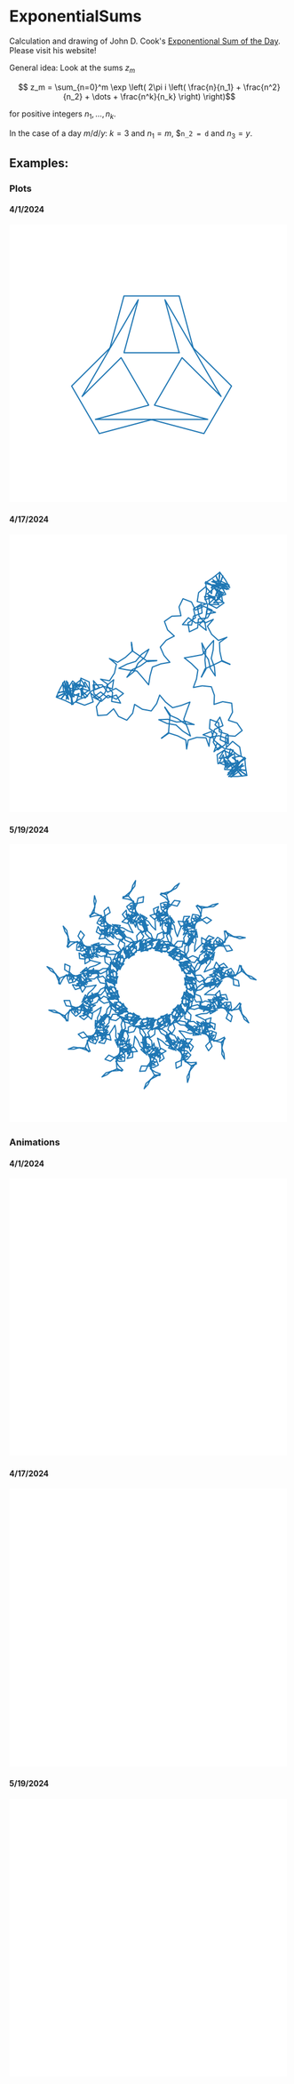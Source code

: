 # ExponentialSums
Calculation and drawing of John D. Cook's [Exponentional Sum of the Day](https://www.johndcook.com/expsum/). Please visit his website!

General idea: Look at the sums $`z_m`$
```math
    z_m =
    \sum_{n=0}^m
        \exp \left( 2\pi i \left(
            \frac{n}{n_1} + \frac{n^2}{n_2} + \dots + \frac{n^k}{n_k}
        \right) \right)
```
for positive integers $`n_1, \dots, n_k`$.

In the case of a day $`m/d/y`$: $`k = 3`$ and $`n_1 = m`$, $`n_2 = d` and $`n_3 = y % 100`$.

## Examples: 

### Plots
#### 4/1/2024
![example](Days/24/04/4-1-24.png)
#### 4/17/2024
![example](Days/24/04/4-17-24.png)
#### 5/19/2024
![example](Days/24/05/5-19-24.png)

### Animations
#### 4/1/2024
![example](Days/24/04/4-1-24.gif)
#### 4/17/2024
![example](Days/24/04/4-17-24.gif)
#### 5/19/2024
![example](Days/24/05/5-19-24.gif)
